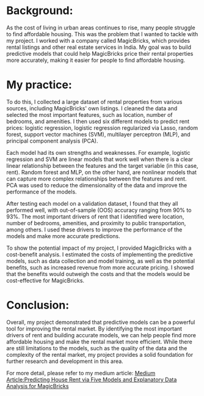 # Background:

As the cost of living in urban areas continues to rise, many people struggle to find affordable housing. This was the problem that I wanted to tackle with my project. I worked with a company called MagicBricks, which provides rental listings and other real estate services in India. My goal was to build predictive models that could help MagicBricks price their rental properties more accurately, making it easier for people to find affordable housing.

# My practice:

To do this, I collected a large dataset of rental properties from various sources, including MagicBricks' own listings. I cleaned the data and selected the most important features, such as location, number of bedrooms, and amenities. I then used six different models to predict rent prices: logistic regression, logistic regression regularized via Lasso, random forest, support vector machines (SVM), multilayer perceptron (MLP), and principal component analysis (PCA).

Each model had its own strengths and weaknesses. For example, logistic regression and SVM are linear models that work well when there is a clear linear relationship between the features and the target variable (in this case, rent). Random forest and MLP, on the other hand, are nonlinear models that can capture more complex relationships between the features and rent. PCA was used to reduce the dimensionality of the data and improve the performance of the models.

After testing each model on a validation dataset, I found that they all performed well, with out-of-sample (OOS) accuracy ranging from 90% to 93%. The most important drivers of rent that I identified were location, number of bedrooms, amenities, and proximity to public transportation, among others. I used these drivers to improve the performance of the models and make more accurate predictions.

To show the potential impact of my project, I provided MagicBricks with a cost-benefit analysis. I estimated the costs of implementing the predictive models, such as data collection and model training, as well as the potential benefits, such as increased revenue from more accurate pricing. I showed that the benefits would outweigh the costs and that the models would be cost-effective for MagicBricks.

# Conclusion:

Overall, my project demonstrated that predictive models can be a powerful tool for improving the rental market. By identifying the most important drivers of rent and building accurate models, we can help people find more affordable housing and make the rental market more efficient. While there are still limitations to the models, such as the quality of the data and the complexity of the rental market, my project provides a solid foundation for further research and development in this area.

For more detail, please refer to my medium article:
[Medium Article:Predicting House Rent via Five Models and Explanatory Data Analysis for MagicBricks](https://medium.com/@yixinwang42/predicting-house-rent-via-five-models-and-explanatory-data-analysis-for-magicbricks-7f6a4a8e87c8)
